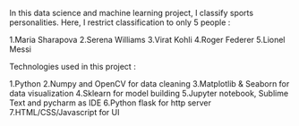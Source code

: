 In this data science and machine learning project, I classify sports personalities. Here, I restrict classification to only 5 people : 

1.Maria Sharapova
2.Serena Williams
3.Virat Kohli
4.Roger Federer
5.Lionel Messi

Technologies used in this project : 

1.Python
2.Numpy and OpenCV for data cleaning
3.Matplotlib & Seaborn for data visualization
4.Sklearn for model building
5.Jupyter notebook, Sublime Text and pycharm as IDE
6.Python flask for http server
7.HTML/CSS/Javascript for UI
